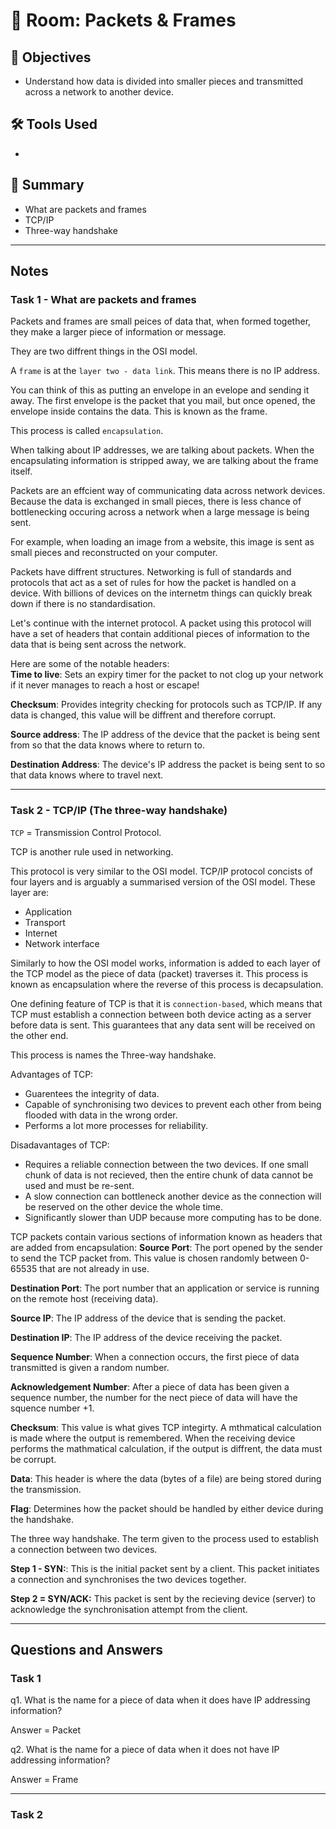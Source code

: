# 🚪 Room: Packets & Frames

## 🎯 Objectives
- Understand how data is divided into smaller pieces and transmitted across a network to another device.

## 🛠️ Tools Used
-

## 💬 Summary
- What are packets and frames
- TCP/IP
- Three-way handshake

-----

## Notes

### Task 1 - What are packets and frames

Packets and frames are small peices of data that, when formed together, they make a larger piece of information or message.

They are two diffrent things in the OSI model.

A `frame` is at the `layer two - data link`. This means there is no IP address.

You can think of this as putting an envelope in an evelope and sending it away. The first envelope is the packet that you mail, but once opened, the envelope inside contains the data. This is known as the frame.

This process is called `encapsulation`.

When talking about IP addresses, we are talking about packets. When the encapsulating information is stripped away, we are talking about the frame itself.

Packets are an effcient way of communicating data across network devices. Because the data is exchanged in small pieces, there is less chance of bottlenecking occuring across a network when a large message is being sent.

For example, when loading an image from a website, this image is sent as small pieces and reconstructed on your computer.

Packets have diffrent structures. Networking is full of standards and protocols that act as a set of rules for how the packet is handled on a device. With billions of devices on the internetm things can quickly break down if there is no standardisation.

Let's continue with the internet protocol. A packet using this protocol will have a set of headers that contain additional pieces of information to the data that is being sent across the network.

Here are some of the notable headers:  
**Time to live**: Sets an expiry timer for the packet to not clog up your network if it never manages to reach a host or escape!

**Checksum**: Provides integrity checking for protocols such as TCP/IP. If any data is changed, this value will be diffrent and therefore corrupt.

**Source address**: The IP address of the device that the packet is being sent from so that the data knows where to return to.

**Destination Address**: The device's IP address the packet is being sent to so that data knows where to travel next.

-----

### Task 2 - TCP/IP (The three-way handshake)

`TCP` = Transmission Control Protocol.

TCP is another rule used in networking.

This protocol is very similar to the OSI model. TCP/IP protocol concists of four layers and is arguably a summarised version of the OSI model. These layer are:
- Application
- Transport
- Internet
- Network interface

Similarly to how the OSI model works, information is added to each layer of the TCP model as the piece of data (packet) traverses it. This process is known as encapsulation where the reverse of this process is decapsulation.

One defining feature of TCP is that it is `connection-based`, which means that TCP must establish a connection between both device acting as a server before data is sent. This guarantees that any data sent will be received on the other end. 

This process is names the Three-way handshake.

Advantages of TCP:
- Guarentees the integrity of data.
- Capable of synchronising two devices to prevent each other from being flooded with data in the wrong order.
- Performs a lot more processes for reliability.

Disadavantages of TCP:
- Requires a reliable connection between the two devices. If one small chunk of data is not recieved, then the entire chunk of data cannot be used and must be re-sent.
- A slow connection can bottleneck another device as the connection will be reserved on the other device the whole time.
- Significantly slower than UDP because more computing has to be done.

TCP packets contain various sections of information known as headers that are added from encapsulation:
**Source Port**: The port opened by the sender to send the TCP packet from. This value is chosen randomly between 0-65535 that are not already in use.

**Destination Port**: The port number that an application or service is running on the remote host (receiving data).

**Source IP**: The IP address of the device that is sending the packet.

**Destination IP**: The IP address of the device receiving the packet.

**Sequence Number**: When a connection occurs, the first piece of data transmitted is given a random number.

**Acknowledgement Number**: After a piece of data has been given a sequence number, the number for the nect piece of data will have the squence number +1.

**Checksum**: This value is what gives TCP integirty. A mthmatical calculation is made where the output is remembered. When the receiving device performs the mathmatical calculation, if the output is diffrent, the data must be corrupt.

**Data**: This header is where the data (bytes of a file) are being stored during the transmission.

**Flag**: Determines how the packet should be handled by either device during the handshake. 

The three way handshake. The term given to the process used to establish a connection between two devices.

**Step 1 - SYN:**:
This is the initial packet sent by a client. This packet initiates a connection and synchronises the two devices together.

**Step 2 = SYN/ACK:**
This packet is sent by the recieving device (server) to acknowledge the synchronisation attempt from the client.



-----

## Questions and Answers

### Task 1

q1. What is the name for a piece of data when it does have IP addressing information?

Answer = Packet

q2. What is the name for a piece of data when it does not have IP addressing information?

Answer = Frame

-----

### Task 2


